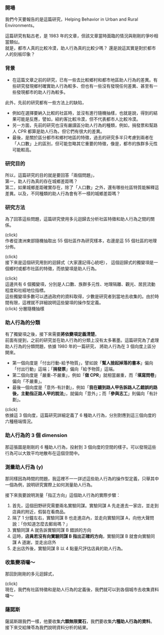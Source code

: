 ### 開場

我們今天要報告的是這篇研究，Helping Behavior in Urban and Rural Environments。

這篇研究有點古老，是 1983 年的文章，但該文章當時面臨的情況與剛剛的爭吵相當類似。  
就是，都市人真的比較冷漠，助人行為真的比較少嗎？
還是說這其實是對於都市人的刻板印象？

### 背景

- 在這篇文章之前的研究，已有一些去比較鄉村和都市地區助人行為的差異。有些研究發現鄉村確實助人行為較多、但也有一些沒有發現任何差異、甚至有一些發現都市的助人行為較多。

此外，先前的研究都有一些方法上的缺陷，

- 例如在選擇要納入比較的社區時，並沒有進行隨機抽樣，也就是說，得到的結果可能是反應，譬如，紐約客比較冷漠，但不代表都市人比較冷漠。
- 另一方面，先前的研究也沒有嚴謹區分助人行為的種類，例如，捐發票和幫路人 CPR 都算是助人行為，但它們有很大的差異。
- 最後，是關於區分都市和鄉村地區的特徵，過去的研究多半只考慮到兩者在「人口數」上的區別，但可能忽略其它重要的特徵，像是，都市的族群多元性可能較高。

### 研究目的

所以，這篇研究的目的就是要回答「兩個問題」，  
第一，助人行為真的存在城鄉差距嗎？  
第二，如果城鄉差距確實存在，除了「人口數」之外，還有哪些社區特質能解釋這差異。以及，不同種類的助人行為會有不一樣的城鄉差距嗎？

### 研究方法

為了回答這些問題，這篇研究使用多元迴歸去分析社區特徵和助人行為之間的關係。

(click)  
作者從澳洲東部隨機抽取出 55 個社區作為研究樣本，右邊是這 55 個社區的地理分佈。

(click)  
接下來是這個研究用到的迴歸式（大家還記得心統吧），
這個迴歸式的獨變項是一個鄉村或都市社區的特徵，而依變項是助人行為。

(click)  
這邊共有 6 個獨變項，分別是人口數、族群多元性、地理隔離、觀光、居民流動程度和社經地位指標。  
這些獨變項多數可以透過政府的資料取得，少數是研究者到當地去收集的。由於時間有限，這裡就不詳細說明這些變項的操作型定義。  
(click) 分層隨機抽樣

<p style="page-break-after:always"></p>

### 助人行為的分類

有了獨變項之後，接下來需要**將依變項定義清楚**。  
前面有提到，之前的研究並在助人行為的分類上沒有太多著墨。這篇研究為了處理助人行為的分類問題，依據 1980 年的一篇研究， 將助人行為在 3 個向度上區分開來。

- 第一個向度是「付出行動-給予物質」，譬如說「**幫人撿起掉落的書本**」偏向「付出行動」這端；「**捐發票**」偏向「給予物質」這端。
- 第二個向度是「嚴重-不嚴重」，例如「**做 CPR**」就相當嚴重，而「**填寫問卷**」偏向「不嚴重」。
- 最後一個向度是「意外-有計劃」，例如「**我在聽到路人甲告訴路人乙錯誤的路後，主動指正路人甲的說法**」，就偏向「意外」；而「**參與志工**」則偏向「有計劃」。

(click)  
依據這 3 個向度，這篇研究詳細定義了 6 種助人行為，分別對應到這三個向度的六種極端情況。


### 助人行為的 3 個 dimension

那這張圖是剛剛的 6 種助人行為，投射到 3 個向度的空間的樣子。可以發現這些行為可以大致平均地散布在這個空間中。


### 測量助人行為 (y)

那同樣因為時間的問題，我這裡不一一詳述這些助人行為的操作型定義，只舉其中一個為例，說明研究實際上如何測量助人行為。

接下來我要說明測量「指正方向」這個助人行為的實際步驟：

1. 首先，這個田野研究需要兩名實驗同謀。實驗同謀 A 先走進去一家店，並走到店員的附近，假裝在看商品。
1. 隔了 1 分鐘左右，實驗同謀 B 也走進店內，並走向實驗同謀 A，向他大聲問說：「你知道怎麼去郵局嗎？」
1. 實驗同謀 A 就告訴實驗同謀 B 錯誤的方向
1. 這時，**店員若沒有向實驗同謀 B 指出正確的方向**，實驗同謀 B 就會向實驗同謀 A 道謝，並走出店外
1. 走出店外後，實驗同謀 B 以 4 點量尺評估店員的助人行為。

### 收集變項囉～

那回到剛剛的多元迴歸式，

(click)  
現在，我們有社區特徵和是助人行為的定義後，我們就可以到各個城市去收集資料囉～

### 薩諾斯

薩諾斯跟我們一樣，他要收集**六顆無限寶石**，我們要收集**六種助人行為的資料**。  
接下來交給陳苓為我們說明資料分析的結果。